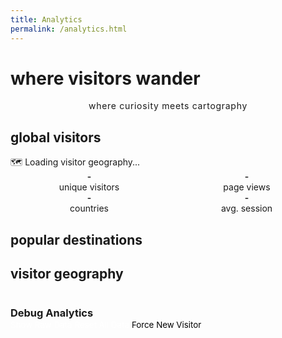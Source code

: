 ```yaml
---
title: Analytics
permalink: /analytics.html
---
```


# where visitors wander

<div class="analytics-header">
    <p class="vintage-subtitle">where curiosity meets cartography</p>
</div>

## global visitors

<div id="world-map" class="vintage-map">
    <div class="map-placeholder">
        🗺️ Loading visitor geography...
    </div>
</div>

<div id="visitor-stats" class="visitor-grid">
    <div class="stat-card">
        <span class="stat-number" id="total-visitors">-</span>
        <span class="stat-label">unique visitors</span>
    </div>
    <div class="stat-card">
        <span class="stat-number" id="total-views">-</span>
        <span class="stat-label">page views</span>
    </div>
    <div class="stat-card">
        <span class="stat-number" id="countries-count">-</span>
        <span class="stat-label">countries</span>
    </div>
    <div class="stat-card">
        <span class="stat-number" id="avg-session">-</span>
        <span class="stat-label">avg. session</span>
    </div>
</div>

## popular destinations

<div id="top-posts" class="post-rankings"></div>

## visitor geography

<div id="country-list" class="country-list"></div>

<!-- Debug Section -->
<div style="margin-top: var(--space-16); padding: var(--space-6); background: var(--bg-accent); border: 1px solid var(--border-light); border-radius: var(--border-radius);">
    <h3 style="font-family: var(--font-mono); color: var(--vintage-rust); margin-bottom: var(--space-4);">Debug Analytics</h3>
    <button id="debug-analytics" style="background: var(--vintage-green); color: white; border: none; padding: var(--space-2) var(--space-4); border-radius: var(--border-radius); font-family: var(--font-mono); cursor: pointer;">Show Raw Data</button>
    <button id="reset-analytics" style="background: var(--vintage-rust); color: white; border: none; padding: var(--space-2) var(--space-4); border-radius: var(--border-radius); font-family: var(--font-mono); cursor: pointer; margin-left: var(--space-2);">Reset All Data</button>
    <button id="force-new-visitor" style="background: var(--vintage-amber); color: black; border: none; padding: var(--space-2) var(--space-4); border-radius: var(--border-radius); font-family: var(--font-mono); cursor: pointer; margin-left: var(--space-2);">Force New Visitor</button>
    <pre id="debug-output" style="margin-top: var(--space-4); font-family: var(--font-mono); font-size: var(--font-size-xs); background: var(--bg-secondary); padding: var(--space-4); border-radius: var(--border-radius); display: none; max-height: 300px; overflow-y: auto;"></pre>
</div>

<style>
/* Analytics Page Styling */
.vintage-title {
    font-family: var(--font-serif);
    font-size: var(--font-size-4xl);
    color: var(--vintage-green);
    text-align: center;
    margin-bottom: var(--space-16);
    font-weight: 600;
    letter-spacing: -0.02em;
}

.vintage-subtitle {
    font-family: var(--font-mono);
    color: var(--text-secondary);
    text-align: center;
    font-size: var(--font-size-sm);
    margin-bottom: var(--space-8);
    text-transform: lowercase;
    letter-spacing: 0.05em;
}

.visitor-grid {
    display: grid;
    grid-template-columns: repeat(auto-fit, minmax(200px, 1fr));
    gap: var(--space-6);
    margin: var(--space-8) 0;
}

.stat-card {
    background: var(--bg-secondary);
    border: 1px solid var(--border-light);
    border-radius: var(--border-radius);
    padding: var(--space-6);
    text-align: center;
    transition: all 0.2s ease;
}

.stat-card:hover {
    transform: translateY(-2px);
    box-shadow: 0 4px 12px rgba(0,0,0,0.1);
}

.stat-number {
    display: block;
    font-family: var(--font-mono);
    font-size: var(--font-size-3xl);
    font-weight: 600;
    color: var(--vintage-green);
    margin-bottom: var(--space-2);
}

.stat-label {
    font-family: var(--font-mono);
    font-size: var(--font-size-sm);
    color: var(--text-tertiary);
    text-transform: lowercase;
}

.post-rankings {
    background: var(--bg-secondary);
    border: 1px solid var(--border-light);
    border-radius: var(--border-radius);
    padding: var(--space-6);
    margin: var(--space-8) 0;
}

.post-rank {
    display: flex;
    align-items: center;
    gap: var(--space-4);
    padding: var(--space-4);
    margin-bottom: var(--space-3);
    background: var(--bg-accent);
    border-radius: var(--border-radius);
    border: 1px solid var(--border-light);
    transition: all 0.2s ease;
}

.post-rank:hover {
    background: var(--bg-secondary);
    transform: translateX(4px);
}

.post-rank:last-child {
    margin-bottom: 0;
}

.post-number {
    font-family: var(--font-mono);
    font-weight: 600;
    color: var(--vintage-amber);
    font-size: var(--font-size-lg);
    min-width: 30px;
    text-align: center;
}

.post-title {
    flex: 1;
    font-family: var(--font-serif);
    color: var(--text-primary);
    font-size: var(--font-size-base);
    font-weight: 500;
    line-height: 1.4;
}

.post-views {
    font-family: var(--font-mono);
    color: var(--text-tertiary);
    font-size: var(--font-size-sm);
    font-weight: 500;
    white-space: nowrap;
}

.country-list {
    display: grid;
    grid-template-columns: repeat(auto-fit, minmax(250px, 1fr));
    gap: var(--space-4);
    margin: var(--space-8) 0;
}

.country-item {
    display: flex;
    align-items: center;
    gap: var(--space-4);
    padding: var(--space-4);
    background: var(--bg-accent);
    border-radius: var(--border-radius);
    border: 1px solid var(--border-light);
    transition: all 0.2s ease;
}

.country-item:hover {
    background: var(--bg-secondary);
    transform: translateX(4px);
}

.country-flag {
    font-size: var(--font-size-xl);
    min-width: 40px;
    text-align: center;
}

.country-name {
    flex: 1;
    font-family: var(--font-serif);
    color: var(--text-primary);
    font-size: var(--font-size-base);
    font-weight: 500;
}

.country-count {
    font-family: var(--font-mono);
    color: var(--vintage-green);
    font-size: var(--font-size-sm);
    font-weight: 600;
    white-space: nowrap;
}

/* Mobile Responsive Design */
@media (max-width: 768px) {
    .visitor-grid {
        grid-template-columns: repeat(auto-fit, minmax(150px, 1fr));
        gap: var(--space-4);
    }
    
    .stat-card {
        padding: var(--space-4);
    }
    
    .stat-number {
        font-size: var(--font-size-2xl);
    }
    
    .country-list {
        grid-template-columns: 1fr;
    }
    
    .post-rank {
        flex-direction: column;
        text-align: center;
        gap: var(--space-2);
    }
}

@media (max-width: 480px) {
    .visitor-grid {
        grid-template-columns: repeat(2, 1fr);
        gap: var(--space-3);
    }
    
    .stat-card {
        padding: var(--space-3);
    }
    
    .stat-number {
        font-size: var(--font-size-xl);
    }
}
</style>

<script>
// Vintage Analytics Display - Reads from Global Tracking
class VintageAnalytics {
    constructor() {
        this.storageKey = 'vintage-blog-analytics';
        this.data = this.loadData();
        this.updateDisplays();
        
        // Refresh data every 5 seconds to show real-time updates
        setInterval(() => {
            this.data = this.loadData();
            this.updateDisplays();
        }, 5000);
    }

    loadData() {
        const stored = localStorage.getItem(this.storageKey);
        return stored ? JSON.parse(stored) : {
            visitors: {},
            posts: {},
            countries: {},
            totalViews: 0,
            totalVisitors: 0
        };
    }

    updateDisplays() {
        // Update basic stats
        document.getElementById('total-visitors').textContent = this.data.totalVisitors || 0;
        document.getElementById('total-views').textContent = this.data.totalViews || 0;
        document.getElementById('countries-count').textContent = Object.keys(this.data.countries || {}).length || 0;
        
        // Calculate average visits per visitor
        const totalVisits = Object.values(this.data.visitors || {}).reduce((sum, visitor) => sum + (visitor.visits || 0), 0);
        const avgVisits = this.data.totalVisitors > 0 ? (totalVisits / this.data.totalVisitors).toFixed(1) : '0';
        document.getElementById('avg-session').textContent = avgVisits + ' visits';

        // Update displays
        this.updateTopPosts();
        this.updateCountryList();
        this.initWorldMap();
    }

    updateTopPosts() {
        const container = document.getElementById('top-posts');
        const posts = Object.entries(this.data.posts || {})
            .sort(([,a], [,b]) => b.views - a.views)
            .slice(0, 5);

        if (posts.length === 0) {
            container.innerHTML = '<p class="vintage-subtitle">No post data yet - keep writing!</p>';
            return;
        }

        container.innerHTML = posts.map(([path, data], index) => `
            <div class="post-rank">
                <span class="post-number">${index + 1}.</span>
                <span class="post-title">${data.title || path}</span>
                <span class="post-views">${data.views} views</span>
            </div>
        `).join('');
    }

    updateCountryList() {
        const container = document.getElementById('country-list');
        const countries = Object.entries(this.data.countries || {})
            .sort(([,a], [,b]) => b.visitors - a.visitors);

        if (countries.length === 0) {
            container.innerHTML = '<p class="vintage-subtitle">No geographic data yet - visitors loading...</p>';
            return;
        }

        container.innerHTML = countries.map(([code, data]) => `
            <div class="country-item">
                <span class="country-flag">${data.flag}</span>
                <span class="country-name">${data.name}</span>
                <span class="country-count">${data.visitors} ${data.visitors === 1 ? 'visitor' : 'visitors'}</span>
            </div>
        `).join('');
    }

    initWorldMap() {
        const mapContainer = document.getElementById('world-map');
        const countries = this.data.countries || {};
        const countriesCount = Object.keys(countries).length;
        
        // Creative vintage ASCII world map
        mapContainer.innerHTML = `
            <div style="font-family: var(--font-mono); line-height: 1.2; text-align: center;">
<pre style="margin: 0; line-height: 1.1;">
    ╔════════════════════════════════════════════════════════════╗
    ║                      VISITOR ATLAS                        ║
    ╚════════════════════════════════════════════════════════════╝
    
        🌎 A M E R I C A S     🌍 E U R O P E     🌏 A S I A
        
        
        🗺️ TRACKING STATION OPERATIONAL 🗺️
        
    ┌──────────────┬──────────────┬──────────────┬──────────────┐
    │  CONTINENT   │   VISITORS   │   STATUS     │   COVERAGE   │
    ├──────────────┼──────────────┼──────────────┼──────────────┤
    │   GLOBAL     │      ${countriesCount}       │   ACTIVE     │   COUNTRY    │
    │   TRACKING   │   NATIONS    │   SECURE     │   LEVEL      │
    └──────────────┴──────────────┴──────────────┴──────────────┘
</pre>
            </div>

            <div style="display: grid; grid-template-columns: repeat(auto-fit, minmax(280px, 1fr)); gap: var(--space-4); text-align: left; margin: var(--space-6) 0;">
                <div style="background: var(--bg-accent); padding: var(--space-4); border-radius: var(--border-radius); border: 1px solid var(--border-light); position: relative;">
                    <div style="position: absolute; top: var(--space-2); right: var(--space-2); font-size: 1.5rem;">🌐</div>
                    <h4 style="margin: 0 0 var(--space-2) 0; color: var(--vintage-green); font-family: var(--font-mono);">Global Reach</h4>
                    <p style="margin: 0; font-size: var(--font-size-sm); color: var(--text-secondary);">Tracking visitors from ${countriesCount} countries worldwide</p>
                </div>
                
                <div style="background: var(--bg-accent); padding: var(--space-4); border-radius: var(--border-radius); border: 1px solid var(--border-light); position: relative;">
                    <div style="position: absolute; top: var(--space-2); right: var(--space-2); font-size: 1.5rem;">🔒</div>
                    <h4 style="margin: 0 0 var(--space-2) 0; color: var(--vintage-amber); font-family: var(--font-mono);">Privacy First</h4>
                    <p style="margin: 0; font-size: var(--font-size-sm); color: var(--text-secondary);">No cookies, no tracking across sites</p>
                </div>
                
                <div style="background: var(--bg-accent); padding: var(--space-4); border-radius: var(--border-radius); border: 1px solid var(--border-light); position: relative;">
                    <div style="position: absolute; top: var(--space-2); right: var(--space-2); font-size: 1.5rem;">🧭</div>
                    <h4 style="margin: 0 0 var(--space-2) 0; color: var(--vintage-rust); font-family: var(--font-mono);">Real-time</h4>
                    <p style="margin: 0; font-size: var(--font-size-sm); color: var(--text-secondary);">Live visitor tracking and analytics</p>
                </div>
            </div>

            <div style="margin-top: var(--space-8); padding: var(--space-4); background: var(--bg-secondary); border-radius: var(--border-radius); border: 1px solid var(--border-light);">
                <div style="font-family: var(--font-mono); font-size: var(--font-size-xs); color: var(--text-tertiary); text-align: center;">
                    🕰️ Last updated: ${new Date().toLocaleTimeString()} • Data refreshes every 5 seconds
                </div>
            </div>
        `;
    }
}

// Initialize analytics display
document.addEventListener('DOMContentLoaded', function() {
    const analytics = new VintageAnalytics();
    
    // Debug functions
    document.getElementById('debug-analytics').addEventListener('click', function() {
        const debugOutput = document.getElementById('debug-output');
        const rawData = localStorage.getItem('vintage-blog-analytics');
        const visitorId = localStorage.getItem('vintage-visitor-id');
        
        const debugInfo = {
            currentVisitorId: visitorId,
            analyticsData: rawData ? JSON.parse(rawData) : null,
            localStorage: {
                'vintage-blog-analytics': rawData,
                'vintage-visitor-id': visitorId
            },
            browserInfo: {
                userAgent: navigator.userAgent,
                language: navigator.language,
                timeZone: Intl.DateTimeFormat().resolvedOptions().timeZone
            }
        };
        
        debugOutput.textContent = JSON.stringify(debugInfo, null, 2);
        debugOutput.style.display = debugOutput.style.display === 'block' ? 'none' : 'block';
        
        console.log('🔍 Debug Info:', debugInfo);
    });
    
    document.getElementById('reset-analytics').addEventListener('click', function() {
        if (confirm('Are you sure you want to reset all analytics data? This cannot be undone.')) {
            localStorage.removeItem('vintage-blog-analytics');
            localStorage.removeItem('vintage-visitor-id');
            location.reload();
        }
    });
    
    document.getElementById('force-new-visitor').addEventListener('click', function() {
        if (confirm('Force create a new visitor? This will trigger country detection.')) {
            localStorage.removeItem('vintage-visitor-id');
            location.reload();
        }
    });
});
</script>
